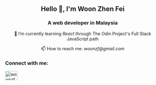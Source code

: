 <h2 align="center">Hello 👋, I'm Woon Zhen Fei</h2>
<h3 align="center">A web developer in Malaysia</h3>
<p align="center">🌱 I’m currently learning <i>React</i> through The Odin Project's Full Stack JavaScript path</p>
<p align="center">📫 How to reach me: <i>woonzf@gmail.com</i></p>

<h3 align="left">Connect with me:</h3>
<p align="left">
  <a href="https://linkedin.com/in/woonzf" target="blank"><img align="center" src="https://raw.githubusercontent.com/rahuldkjain/github-profile-readme-generator/master/src/images/icons/Social/linked-in-alt.svg" alt="woonzf" height="30" width="40" /></a>
</p>

<!-- ## Hi there 👋 -->

<!--
**woonzf/woonzf** is a ✨ _special_ ✨ repository because its `README.md` (this file) appears on your GitHub profile.

Here are some ideas to get you started:

- 🔭 I’m currently working on ...
- 🌱 I’m currently learning ...
- 👯 I’m looking to collaborate on ...
- 🤔 I’m looking for help with ...
- 💬 Ask me about ...
- 📫 How to reach me: ...
- 😄 Pronouns: ...
- ⚡ Fun fact: ...
-->
